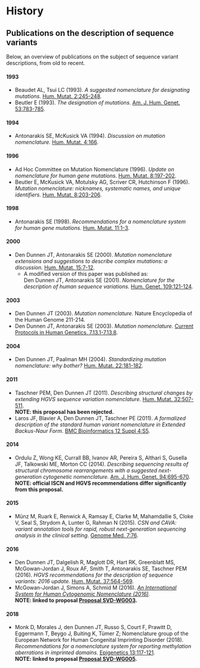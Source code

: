 # History

## Publications on the description of sequence variants

Below, an overview of publications on the subject of sequence variant descriptions, from old to recent.

#### 1993

- Beaudet AL, Tsui LC (1993).
  _A suggested nomenclature for designating mutations._
  [Hum. Mutat. 2:245-248](http://onlinelibrary.wiley.com/doi/10.1002/humu.1380020402/abstract).
- Beutler E (1993).
  _The designation of mutations._
  [Am. J. Hum. Genet. 53:783-785](http://www.ncbi.nlm.nih.gov/pmc/articles/PMC1682427/pdf/ajhg00054-0240.pdf).

#### 1994

- Antonarakis SE, McKusick VA (1994).
  _Discussion on mutation nomenclature._
  [Hum. Mutat. 4:166](http://onlinelibrary.wiley.com/doi/10.1002/humu.1380040215/pdf).

#### 1996

- Ad Hoc Committee on Mutation Nomenclature (1996).
  _Update on nomenclature for human gene mutations._
  [Hum. Mutat. 8:197-202](http://onlinelibrary.wiley.com/doi/10.1002/humu.1380080302/pdf).
- Beutler E, McKusick VA, Motulsky AG, Scriver CR, Hutchinson F (1996).
  _Mutation nomenclature: nicknames, systematic names, and unique identifiers._
  [Hum. Mutat. 8:203-206](http://onlinelibrary.wiley.com/doi/10.1002/%28SICI%291098-1004%281996%298:3%3C203::AID-HUMU1%3E3.0.CO;2-A/pdf).

#### 1998

- Antonarakis SE (1998).
  _Recommendations for a nomenclature system for human gene mutations._
  [Hum. Mutat. 11:1-3](http://www3.interscience.wiley.com/cgi-bin/fulltext/5001291/PDFSTART).

#### 2000

- Den Dunnen JT, Antonarakis SE (2000).
  _Mutation nomenclature extensions and suggestions to describe complex mutations: a discussion._
  [Hum. Mutat. 15:7-12](http://www3.interscience.wiley.com/cgi-bin/fulltext/68503056/PDFSTART).
    - A modified version of this paper was published as:<br>
      Den Dunnen JT, Antonarakis SE (2001).
      _Nomenclature for the description of human sequence variations._
      [Hum. Genet. 109:121-124](https://link.springer.com/article/10.1007/s004390100505).

#### 2003

- Den Dunnen JT (2003).
  _Mutation nomenclature._
  Nature Encyclopedia of the Human Genome 211-214.
- Den Dunnen JT, Antonarakis SE (2003).
  _Mutation nomenclature._
  [Current Protocols in Human Genetics. 7.13.1-7.13.8](http://www.currentprotocols.com/WileyCDA/CPTitle/isbn-0471034207.html).

#### 2004

- Den Dunnen JT, Paalman MH (2004).
  _Standardizing mutation nomenclature: why bother?_
  [Hum. Mutat. 22:181-182](http://onlinelibrary.wiley.com/doi/10.1002/humu.10262/pdf).

#### 2011

- Taschner PEM, Den Dunnen JT (2011).
  _Describing structural changes by extending HGVS sequence variation nomenclature._
  [Hum. Mutat. 32:507-511](http://onlinelibrary.wiley.com/doi/10.1002/humu.21427/pdf).<br>
  **NOTE: this proposal has been rejected.**
- Laros JF, Blavier A, Den Dunnen JT, Taschner PE (2011).
  _A formalized description of the standard human variant nomenclature in Extended Backus-Naur Form._
  [BMC Bioinformatics 12 Suppl 4:S5](http://www.ncbi.nlm.nih.gov/pmc/articles/PMC3194197/pdf/1471-2105-12-S4-S5.pdf).

#### 2014

- Ordulu Z, Wong KE, Currall BB, Ivanov AR, Pereira S, Althari S, Gusella JF, Talkowski ME, Morton CC (2014).
  _Describing sequencing results of structural chromosome rearrangements with a suggested next-generation cytogenetic nomenclature._
  [Am. J. Hum. Genet. 94:695-670](http://doi.org/10.1016/j.ajhg.2014.03.020).<br>
  **NOTE: official ISCN and HGVS recommendations differ significantly from this proposal.**

#### 2015

- Münz M, Ruark E, Renwick A, Ramsay E, Clarke M, Mahamdallie S, Cloke V, Seal S, Strydom A, Lunter G, Rahman N (2015).
  _CSN and CAVA: variant annotation tools for rapid, robust next-generation sequencing analysis in the clinical setting._
  [Genome Med. 7:76](http://genomemedicine.biomedcentral.com/articles/10.1186/s13073-015-0195-6).

#### 2016

- Den Dunnen JT, Dalgelish R, Maglott DR, Hart RK, Greenblatt MS, McGowan-Jordan J, Roux AF, Smith T, Antonarakis SE, Taschner PEM (2016).
  _HGVS recommendations for the description of sequence variants: 2016 update._
  [Hum. Mutat. 37:564-569](http://onlinelibrary.wiley.com/doi/10.1002/humu.22981/pdf).
- McGowan-Jordan J, Simons A, Schmid M (2016).
  _[An International System for Human Cytogenomic Nomenclature (2016)](https://www.karger.com/Book/Home/271658)._<br>
  **NOTE: linked to proposal [Proposal SVD-WG003](../consultation/SVD-WG003.md).**

#### 2018

- Monk D, Morales J, den Dunnen JT, Russo S, Court F, Prawitt D, Eggermann T, Beygo J, Buiting K, Tümer Z; Nomenclature group of the European Network for Human Congenital Imprinting Disorder (2018).
  _Recommendations for a nomenclature system for reporting methylation aberrations in imprinted domains._
  [Epigenetics 13:117-121](https://www.ncbi.nlm.nih.gov/pubmed/?term=27911167).<br>
  **NOTE: linked to proposal [Proposal SVD-WG005](../consultation/SVD-WG005.md).**
